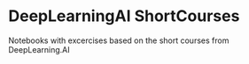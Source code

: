 # DeepLearningAI ShortCourses
Notebooks with excercises based on the short courses from DeepLearning.AI
